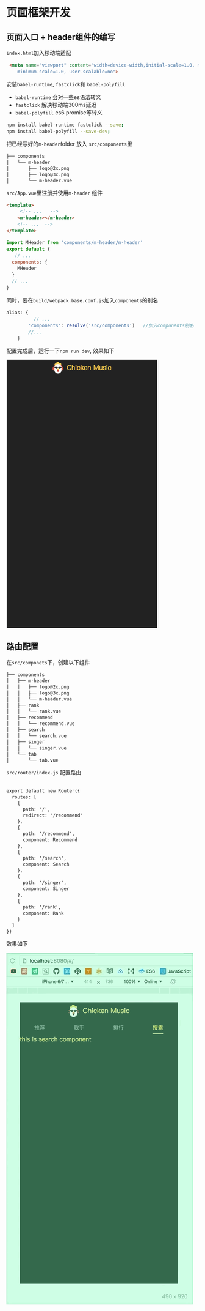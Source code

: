 # 页面框架开发

## 页面入口 + header组件的编写


`index.html`加入移动端适配

```html
 <meta name="viewport" content="width=device-width,initial-scale=1.0, maximum-scale=1.0,
    minimum-scale=1.0, user-scalable=no">
```

安装`babel-runtime`, `fastclick`和 `babel-polyfill`

* `babel-runtime` 会对一些es语法转义
* `fastclick` 解决移动端300ms延迟
* `babel-polyfill` es6 promise等转义

```bash
npm install babel-runtime fastclick --save;
npm install babel-polyfill --save-dev;
```

把已经写好的`m-header`folder 放入 `src/components`里

```
├── components
│   └── m-header
│       ├── logo@2x.png
│       ├── logo@3x.png
│       └── m-header.vue
```

`src/App.vue`里注册并使用`m-header` 组件

```html
<template>
     <!-- ...   -->
    <m-header></m-header>
    <!-- ...  -->
</template>

```

```javascript
import MHeader from 'components/m-header/m-header'
export default {
   // ...
  components: {
    MHeader
  }
  // ...
}
```

同时，要在`build/webpack.base.conf.js`加入`components`的别名

```javascript
alias: { 
		  // ...
        'components': resolve('src/components')   //加入components别名
        //...
    }
```

配置完成后，运行一下`npm run dev`, 效果如下

<img src="./img/2.1_1.png" width="400">


## 路由配置


在`src/componets`下，创建以下组件

```
├── components
│   ├── m-header
│   │   ├── logo@2x.png
│   │   ├── logo@3x.png
│   │   └── m-header.vue
│   ├── rank
│   │   └── rank.vue
│   ├── recommend
│   │   └── recommend.vue
│   ├── search
│   │   └── search.vue
│   ├── singer
│   │   └── singer.vue
│   └── tab
│       └── tab.vue

```

`src/router/index.js` 配置路由

```

export default new Router({
  routes: [
    {
      path: '/',
      redirect: '/recommend'
    },
    {
      path: '/recommend',
      component: Recommend
    },
    {
      path: '/search',
      component: Search
    },
    {
      path: '/singer',
      component: Singer
    },
    {
      path: '/rank',
      component: Rank
    }
  ]
})
```

效果如下

![](./img/2.1_2.gif)

